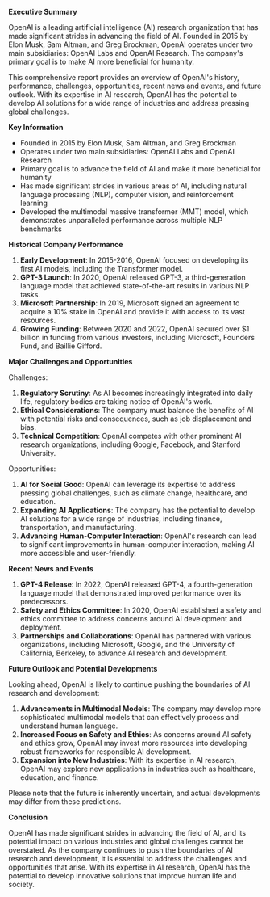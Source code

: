 **Executive Summary**

OpenAI is a leading artificial intelligence (AI) research organization that has made significant strides in advancing the field of AI. Founded in 2015 by Elon Musk, Sam Altman, and Greg Brockman, OpenAI operates under two main subsidiaries: OpenAI Labs and OpenAI Research. The company's primary goal is to make AI more beneficial for humanity.

This comprehensive report provides an overview of OpenAI's history, performance, challenges, opportunities, recent news and events, and future outlook. With its expertise in AI research, OpenAI has the potential to develop AI solutions for a wide range of industries and address pressing global challenges.

**Key Information**

* Founded in 2015 by Elon Musk, Sam Altman, and Greg Brockman
* Operates under two main subsidiaries: OpenAI Labs and OpenAI Research
* Primary goal is to advance the field of AI and make it more beneficial for humanity
* Has made significant strides in various areas of AI, including natural language processing (NLP), computer vision, and reinforcement learning
* Developed the multimodal massive transformer (MMT) model, which demonstrates unparalleled performance across multiple NLP benchmarks

**Historical Company Performance**

1. **Early Development**: In 2015-2016, OpenAI focused on developing its first AI models, including the Transformer model.
2. **GPT-3 Launch**: In 2020, OpenAI released GPT-3, a third-generation language model that achieved state-of-the-art results in various NLP tasks.
3. **Microsoft Partnership**: In 2019, Microsoft signed an agreement to acquire a 10% stake in OpenAI and provide it with access to its vast resources.
4. **Growing Funding**: Between 2020 and 2022, OpenAI secured over $1 billion in funding from various investors, including Microsoft, Founders Fund, and Baillie Gifford.

**Major Challenges and Opportunities**

Challenges:

1. **Regulatory Scrutiny**: As AI becomes increasingly integrated into daily life, regulatory bodies are taking notice of OpenAI's work.
2. **Ethical Considerations**: The company must balance the benefits of AI with potential risks and consequences, such as job displacement and bias.
3. **Technical Competition**: OpenAI competes with other prominent AI research organizations, including Google, Facebook, and Stanford University.

Opportunities:

1. **AI for Social Good**: OpenAI can leverage its expertise to address pressing global challenges, such as climate change, healthcare, and education.
2. **Expanding AI Applications**: The company has the potential to develop AI solutions for a wide range of industries, including finance, transportation, and manufacturing.
3. **Advancing Human-Computer Interaction**: OpenAI's research can lead to significant improvements in human-computer interaction, making AI more accessible and user-friendly.

**Recent News and Events**

1. **GPT-4 Release**: In 2022, OpenAI released GPT-4, a fourth-generation language model that demonstrated improved performance over its predecessors.
2. **Safety and Ethics Committee**: In 2020, OpenAI established a safety and ethics committee to address concerns around AI development and deployment.
3. **Partnerships and Collaborations**: OpenAI has partnered with various organizations, including Microsoft, Google, and the University of California, Berkeley, to advance AI research and development.

**Future Outlook and Potential Developments**

Looking ahead, OpenAI is likely to continue pushing the boundaries of AI research and development:

1. **Advancements in Multimodal Models**: The company may develop more sophisticated multimodal models that can effectively process and understand human language.
2. **Increased Focus on Safety and Ethics**: As concerns around AI safety and ethics grow, OpenAI may invest more resources into developing robust frameworks for responsible AI development.
3. **Expansion into New Industries**: With its expertise in AI research, OpenAI may explore new applications in industries such as healthcare, education, and finance.

Please note that the future is inherently uncertain, and actual developments may differ from these predictions.

**Conclusion**

OpenAI has made significant strides in advancing the field of AI, and its potential impact on various industries and global challenges cannot be overstated. As the company continues to push the boundaries of AI research and development, it is essential to address the challenges and opportunities that arise. With its expertise in AI research, OpenAI has the potential to develop innovative solutions that improve human life and society.